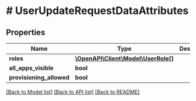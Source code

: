 # # UserUpdateRequestDataAttributes

## Properties

Name | Type | Description | Notes
------------ | ------------- | ------------- | -------------
**roles** | [**\OpenAPI\Client\Model\UserRole[]**](UserRole.md) |  | [optional] 
**all_apps_visible** | **bool** |  | [optional] 
**provisioning_allowed** | **bool** |  | [optional] 

[[Back to Model list]](../../README.md#documentation-for-models) [[Back to API list]](../../README.md#documentation-for-api-endpoints) [[Back to README]](../../README.md)



